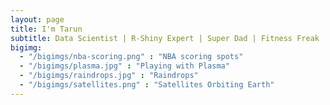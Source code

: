 ```yaml
---
layout: page
title: I'm Tarun
subtitle: Data Scientist | R-Shiny Expert | Super Dad | Fitness Freak
bigimg: 
  - "/bigimgs/nba-scoring.png" : "NBA scoring spots"
  - "/bigimgs/plasma.jpg" : "Playing with Plasma"
  - "/bigimgs/raindrops.jpg" : "Raindrops"
  - "/bigimgs/satellites.png" : "Satellites Orbiting Earth"
---
```


